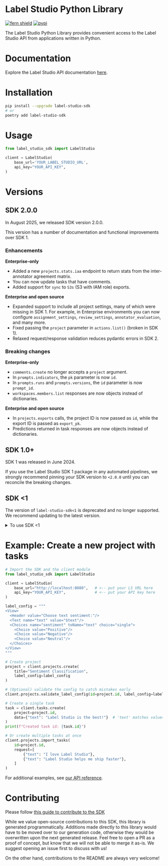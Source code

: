# Label Studio Python Library

[![fern shield](https://img.shields.io/badge/%F0%9F%8C%BF-SDK%20generated%20by%20Fern-brightgreen)](https://github.com/fern-api/fern)
[![pypi](https://img.shields.io/pypi/v/label-studio-sdk.svg)](https://pypi.python.org/pypi/label-studio-sdk)

The Label Studio Python Library provides convenient access to the Label Studio API from applications written in Python.
<!-- End Title  -->

<!-- Outline -->


# Documentation
Explore the Label Studio API documentation [here](https://api.labelstud.io/).


# Installation

```sh
pip install --upgrade label-studio-sdk
# or
poetry add label-studio-sdk
```

# Usage

```python
from label_studio_sdk import LabelStudio

client = LabelStudio(
    base_url='YOUR_LABEL_STUDIO_URL',  
    api_key="YOUR_API_KEY",
)
```

# Versions

## SDK 2.0.0

In August 2025, we released SDK version 2.0.0. 

This version has a number of documentation and functional improvements over SDK 1. 

### Enhancements 

**Enterprise-only**

- Added a new `projects.stats.iaa` endpoint to return stats from the inter-annotator agreement matrix. 
- You can now update tasks that have comments.
- Added support for `sync` to `S3s` (S3 with IAM role) exports.

**Enterprise and open source**

- Expanded support to include all project settings, many of which were missing in SDK 1. For example, in Enterprise environments you can now configure `assignment_settings`, `review_settings`, `annotator_evaluation`, and many more.
- Fixed passing the `project` parameter in `actions.list()` (broken in SDK 1). 
- Relaxed request/response validation reduces pydantic errors in SDK 2.

### Breaking changes

**Enterprise-only**

- `comments.create` no longer accepts a `project` argument.
- In `prompts.indicators`, the `pk` parameter is now `id`.
- In `prompts.runs` and `prompts.versions`, the `id` parameter is now `prompt_id`.
- `workspaces.members.list` responses are now objects instead of dictionaries.

**Enterprise and open source**

- In `projects.exports` calls, the project ID is now passed as `id`, while the export ID is passed as `export_pk`.
- Predictions returned in task responses are now objects instead of dictionaries. 

## SDK 1.0+

SDK 1 was released in June 2024. 

If you use the Label Studio SDK 1 package in any automated pipelines, we strongly recommend pinning your SDK version to `<2.0.0` until you can reconcile the breaking changes. 


## SDK <1

The version of `label-studio-sdk<1` is deprecated and no longer supported. We recommend updating to the latest version.

<details>

<summary> To use SDK <1 </summary>

If you still want to use the deprecated version, you can install it with `pip install "label-studio-sdk<1"`. 

OR You can find the branch with the old version by cloning the repository and checking out the branch as follows:

```sh
git clone https://github.com/HumanSignal/label-studio-sdk.git
cd label-studio-sdk
git fetch origin
git checkout release/0.0.34
```

OR you can change your import statements as follows:
```python
from label_studio_sdk import Client
from label_studio_sdk.data_manager import Filters, Column, Operator, Type
from label_studio_sdk._legacy import Project
```

</details>

# Example: Create a new project with tasks

```python
# Import the SDK and the client module
from label_studio_sdk import LabelStudio

client = LabelStudio(
    base_url="http://localhost:8080",   # <-- put your LS URL here
    api_key="YOUR_API_KEY",             # <-- put your API key here
)

label_config = """
<View>
  <Header value="Choose text sentiment:"/>
  <Text name="text" value="$text"/>
  <Choices name="sentiment" toName="text" choice="single">
    <Choice value="Positive"/>
    <Choice value="Negative"/>
    <Choice value="Neutral"/>
  </Choices>
</View>
"""

# Create project
project = client.projects.create(
    title="Sentiment Classification",
    label_config=label_config
)

# (Optional) validate the config to catch mistakes early
client.projects.validate_label_config(id=project.id, label_config=label_config)

# Create a single task
task = client.tasks.create(
    project=project.id,
    data={"text": "Label Studio is the best!"}  # 'text' matches value="$text"
)
print(f"Created task id: {task.id}")

# Or create multiple tasks at once
client.projects.import_tasks(
    id=project.id,
    request=[
        {"text": "I love Label Studio"},
        {"text": "Label Studio helps me ship faster"},
    ]
)
```

For additional examples, see [our API reference](https://api.labelstud.io/). 

<!-- Begin Contributing, generated by Fern  -->
# Contributing

Please follow [this guide to contribute to the SDK](https://github.com/HumanSignal/label-studio-client-generator?tab=readme-ov-file#how-to-contribute)

While we value open-source contributions to this SDK, this library is generated programmatically. 
Additions made directly to this library would have to be moved over to our generation code, 
otherwise they would be overwritten upon the next generated release. Feel free to open a PR as
 a proof of concept, but know that we will not be able to merge it as-is. We suggest opening 
an issue first to discuss with us!

On the other hand, contributions to the README are always very welcome!
<!-- End Contributing  -->

